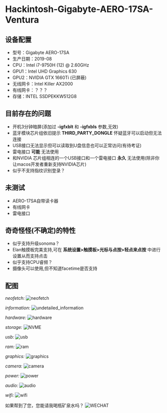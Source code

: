 # Hackintosh-Gigabyte-AERO-17SA-Ventura

## 设备配置
- 型号：Gigabyte AERO-17SA
- 生产日期：2019-08
- CPU：Intel i7-9750H (12) @ 2.60GHz
- GPU1：Intel UHD Graphics 630
- GPU2：NVIDIA GTX 1660Ti (已屏蔽)
- 无线网卡：Intel Killer AX2000
- 有线网卡：？？？
- 存储：INTEL SSDPEKKW512G8

## 目前存在的问题
- 开机3分钟暗屏(添加过 **-igfxblt** 和 **-igfxbls** 参数,无效)
- 蓝牙模块芯片组依旧提示 **THIRD_PARTY_DONGLE** 怀疑蓝牙可以启动但无法连接
- USB接口无法显示但可以读取到U盘信息也可以正常访问(有待考证)
- 雷电接口 **可能** 无法使用
- 和NVIDIA 芯片组相连的一个USB接口和一个雷电接口 **永久** 无法使用(除非你让macos开发者重新支持NVIDIA芯片)
- 似乎不支持指纹识别登录？

## 未测试
- AERO-17SA自带读卡器
- 有线网卡
- 雷电接口

## 奇奇怪怪(不确定)的特性
- 似乎支持升级sonoma？
- Elan触摸板完美支持,可在 **系统设置>触摸板>光标与点按>轻点来点按** 中进行设置从而支持点击
- 似乎支持CPU睿频？
- 摄像头可以使用,但不知道facetime是否支持

## 配图
*neofetch:*
![neofetch](./images/neofetch.png)

*information:*
![undetailed_information](./images/undetailed_information.png) 

*hardware:*
![hardware](./images/hardware_data.png)

*storage:*
![NVME](./images/NVME_data.png)

*usb:*
![usb](./images/usb_data.png)

*ram:*
![ram](./images/ram_data.png)

*graphics:*
![graphics](./images/graphics_data.png)

*camera:*
![camera](./images/camera_data.png)

*power:*
![power](./images/power_data.png)

*audio:*
![audio](./images/audio_data.png)

*wifi:*
![wifi](./images/wifi_data.png)

如果帮到了您，您能请我喝瓶矿泉水吗？
![WECHAT](./images/WECHAT.PNG)